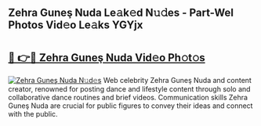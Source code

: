 ## Zehra Guneş Nuda Le𝚊k𝚎d N𝚞𝚍es - Part-WeI Photos Vid𝚎o Le𝚊ks YGYjx

# <h2><a href="http://fbdr3z7.evod.top/?m=Zehra+Gune%c5%9f+Nuda">🔗 👉🔴 Zehra Guneş Nuda Vid𝚎o Ph𝚘t𝚘s</a></h2>

[![Zehra Guneş Nuda N𝚞d𝚎s](https://i.imgur.com/8V9OHl7.gif)](http://fbdr3z7.evod.top/?m=Zehra+Gune%c5%9f+Nuda)
Web celebrity Zehra Guneş Nuda and content creator, renowned for posting dance and lifestyle content through solo and collaborative dance routines and brief videos. Communication skills Zehra Guneş Nuda are crucial for public figures to convey their ideas and connect with the public. 
